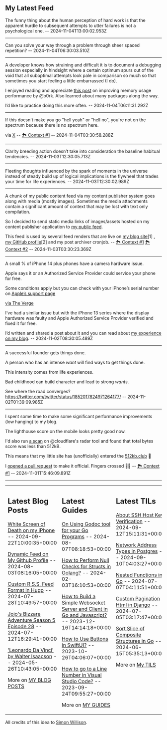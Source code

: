 ## My Latest Feed

<!-- feed starts -->
The funny thing about the human perception of hard work is that the apparent hurdle to subsequent attempts to utter failures is not a psychological one.  -- 2024-11-04T13:00:02.953Z

---

Can you solve your way through a problem through sheer spaced repetition?  -- 2024-11-04T06:30:03.510Z

---

A developer knows how straining and  difficult it is to document a debugging session especially in hindsight where a certain optimum spurs out of the void that all suboptimal attempts look pale in comparison so much so that sometimes you start feeling a little embarrassed (I do).

I enjoyed reading and appreciate [this post](https://jvns.ca/blog/2024/10/27/asn-ip-address-memory/ ) on improving memory usage performance by @b0rk. Also learned about many packages along the way.

I’d like to practice doing this more often.  -- 2024-11-04T06:11:31.292Z

---

If this doesn't make you go "hell yeah" or "hell no", you're not on the spectrum because there is no spectrum here.

via [X](https://twitter.com/twitter/status/1852821795415441825/) -- [🏞️ Context #1](https://cpx.tnvmadhav.me/content/image/content-images/image_O9VMWPl.png) -- 2024-11-04T03:30:58.288Z

---

Clarity breeding action doesn’t take into consideration the baseline habitual tendencies.  -- 2024-11-03T12:30:05.713Z

---

Fleeting thoughts influenced by the spark of moments in the universe instead of steady build up of logical implications is the flywheel that trades your time for life experiences.  -- 2024-11-03T12:30:02.989Z

---

A chunk of my public content feed via my content publisher system goes along with media (mostly images). Sometimes the media attachments contain a significant amount of context that may be lost with text only compilation.

So I decided to send static media links of images/assets hosted on my content publisher application to [my public feed](https://cpx.tnvmadhav.me/content/tnvmadhav/stream/).

This feed is used by several feed renders that are live on [my blog site](https://tnvmadhav.me)[1] , [my GitHub profile](https://github.com/tnvmadhav)[2] and my post archiver cronjob. -- [🏞️ Context #1](https://cpx.tnvmadhav.me/content/image/content-images/image_6mxvqqe.png) [🏞️ Context #2](https://cpx.tnvmadhav.me/content/image/content-images/image_1j0fmyM.png) -- 2024-11-03T03:30:23.369Z

---

A small % of iPhone 14 plus phones have a camera hardware issue.

Apple says it or an Authorized Service Provider could service your phone for free.

Some conditions apply but you can check with your iPhone’s serial number on [Apple’s support page](https://support.apple.com/iphone-14-plus-service-program-for-rear-camera-issue)

[via The Verge](https://www.theverge.com/2024/11/1/24285851/some-iphone-14-plus-phones-have-a-camera-issue-but-apple-may-fix-it-for-free)


I’ve had a similar issue but with the iPhone 13 series where the display hardware was faulty and Apple Authorized Service Provider verified and fixed it for free.

I’d written and shared a post about it and you can read about [my experience on my blog](https://tnvmadhav.me/blog/white-screen-of-death-on-my-iphone/ ).  -- 2024-11-02T08:30:05.489Z

---

A successful founder gets things done.

A person who has an intense *want* will find ways to get things done.  

This intensity comes from life experiences.

Bad childhood can build character and lead to strong *wants*.

See where the road converges?
https://twitter.com/twitter/status/1852017824971264177/  -- 2024-11-02T01:39:09.985Z

---

I spent some time to make some significant performance improvements (low hanging) to my blog. 

The lighthouse score on the mobile looks pretty good now.

I'd also run [a scan](https://radar.cloudflare.com/scan/956526a3-8907-43a8-b445-051873a77989/summary) on @cloudflare's radar tool and found that total bytes score was less than 512kB.

This means that my little site has (unofficially) entered the [512kb.club](https://512kb.club) 🥳

I [opened a pull request](https://github.com/kevquirk/512kb.club/pull/1661) to make it official. Fingers crossed 🤞🏻 -- [🏞️ Context #1](https://cpx.tnvmadhav.me/content/image/content-images/image_tiE1nZK.png) -- 2024-11-01T15:46:09.891Z
<!-- feed ends -->


---


<table><tr><td valign="top" width="33%">

## Latest Blog Posts

<!-- blog starts -->
[White Screen of Death on my iPhone](https://tnvmadhav.me/blog/white-screen-of-death-on-my-iphone/) -- 2024-09-22T10:00:35+00:00

[Dynamic Feed on My Github Profile](https://tnvmadhav.me/blog/dynamic-feed-on-my-github-profile/) -- 2024-08-03T08:16:05+00:00

[Custom R.S.S. Feed Format in Hugo](https://tnvmadhav.me/blog/custom-rss-feed-format-in-hugo/) -- 2024-07-28T10:49:57+00:00

[Jojo's Bizzare Adventure Season 5 Episode 28](https://tnvmadhav.me/blog/jojos-bizzare-adventure-season-5-episode-28/) -- 2024-07-12T16:29:41+00:00

['Leonardo Da Vinci' by Walter Isaacson](https://tnvmadhav.me/blog/leonardo-da-vinci-by-walter-isaacson/) -- 2024-05-26T10:43:05+00:00

More on [MY BLOG POSTS](https://tnvmadhav.me/blog/)
<!-- blog ends -->

</td><td valign="top" width="34%">

## Latest Guides

<!-- guide starts -->
[On Using Godoc tool for your Go Programs](https://tnvmadhav.me/guides/on-using-godoc-tool/) -- 2024-08-07T08:18:53+00:00

[How to Perform Null Checks for Structs in Golang?](https://tnvmadhav.me/guides/how-to-perform-null-checks-for-structs-in-golang/) -- 2024-02-03T16:10:53+00:00

[How to Build a Simple Websocket Server and Client in Go and Javascript?](https://tnvmadhav.me/guides/how-to-build-a-simple-websocket-server-and-client-in-go/) -- 2023-12-16T14:14:18+00:00

[How to Use Buttons in SwiftUI?](https://tnvmadhav.me/guides/how-to-use-buttons-in-swiftui/) -- 2023-10-26T04:06:07+00:00

[How to go to a Line Number in Visual Studio Code?](https://tnvmadhav.me/guides/how-to-go-to-line-in-visual-studio-code/) -- 2023-09-24T09:55:27+00:00

More on [MY GUIDES](https://tnvmadhav.me/guides/)
<!-- guide ends -->

</td><td valign="top" width="33%">

## Latest TILs

<!-- til starts -->
[About SSH Host Key Verification](https://tnvmadhav.me/til/ssh-host-key-verification/) -- 2024-09-12T15:11:31+00:00

[Network Address Types in Postgres](https://tnvmadhav.me/til/network-address-types-in-postgres/) -- 2024-09-10T04:03:27+00:00

[Nested Functions in Go](https://tnvmadhav.me/til/nested-functions-in-go/) -- 2024-07-07T04:11:51+00:00

[Custom Pagination Html in Django](https://tnvmadhav.me/til/custom-pagination-html-in-django/) -- 2024-07-05T03:17:47+00:00

[Sort Slice of Composite Structures in Go](https://tnvmadhav.me/til/sort-slice-of-composite-structures-in-go/) -- 2024-06-15T05:35:13+00:00

More on [My TILS](https://tnvmadhav.me/til/)
<!-- til ends -->

</td></tr></table>


All credits of this idea to [Simon Willison](https://github.com/simonw/simonw/).
